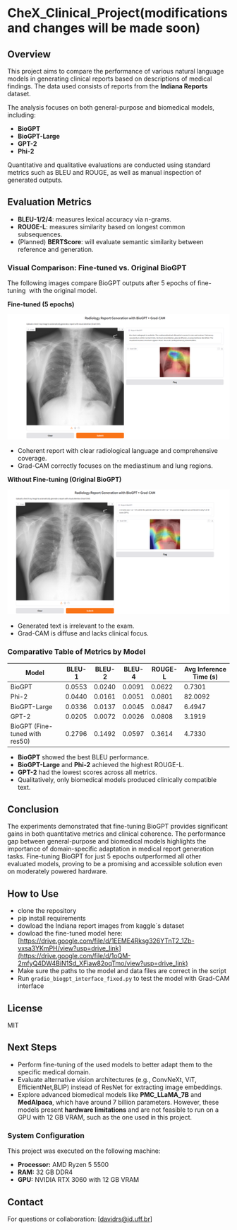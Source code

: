 # CheX_Clinical_Project(modifications and changes will be made soon)

## Overview

This project aims to compare the performance of various natural language models in generating clinical reports based on descriptions of medical findings. The data used consists of reports from the **Indiana Reports** dataset.

The analysis focuses on both general-purpose and biomedical models, including:

- **BioGPT**
- **BioGPT-Large**
- **GPT-2**
- **Phi-2**

Quantitative and qualitative evaluations are conducted using standard metrics such as BLEU and ROUGE, as well as manual inspection of generated outputs.

## Evaluation Metrics

- **BLEU-1/2/4**: measures lexical accuracy via n-grams.
- **ROUGE-L**: measures similarity based on longest common subsequences.
- (Planned) **BERTScore**: will evaluate semantic similarity between reference and generation.

### Visual Comparison: Fine-tuned vs. Original BioGPT

The following images compare BioGPT outputs after 5 epochs of fine-tuning  with the original model.

**Fine-tuned (5 epochs)**

![alt text](image.png)

- Coherent report with clear radiological language and comprehensive coverage.
- Grad-CAM correctly focuses on the mediastinum and lung regions.

**Without Fine-tuning (Original BioGPT)**

![alt text](image-1.png)

- Generated text is irrelevant to the exam.
- Grad-CAM is diffuse and lacks clinical focus.

### Comparative Table of Metrics by Model

| Model               | BLEU-1 | BLEU-2 | BLEU-4 | ROUGE-L | Avg Inference Time (s) |
| ------------------- | ------ | ------ | ------ | ------- | ---------------------- |
| BioGPT              | 0.0553 | 0.0240 | 0.0091 | 0.0622  | 0.7301                 |
| Phi-2               | 0.0440 | 0.0161 | 0.0051 | 0.0801  | 82.0092                |
| BioGPT-Large        | 0.0336 | 0.0137 | 0.0045 | 0.0847  | 6.4947                 |
| GPT-2               | 0.0205 | 0.0072 | 0.0026 | 0.0808  | 3.1919                 |
| BioGPT (Fine-tuned with res50) | 0.2796 | 0.1492 | 0.0597 | 0.3614  | 4.7330                 |

- **BioGPT** showed the best BLEU performance.
- **BioGPT-Large** and **Phi-2** achieved the highest ROUGE-L.
- **GPT-2** had the lowest scores across all metrics.
- Qualitatively, only biomedical models produced clinically compatible text.

## Conclusion

The experiments demonstrated that fine-tuning BioGPT provides significant gains in both quantitative metrics and clinical coherence. The performance gap between general-purpose and biomedical models highlights the importance of domain-specific adaptation in medical report generation tasks. Fine-tuning BioGPT for just 5 epochs outperformed all other evaluated models, proving to be a promising and accessible solution even on moderately powered hardware.

## How to Use

- clone the repository
- pip install requirements
- dowload the Indiana report images from kaggle´s dataset
- dowload the fine-tuned model here: [https://drive.google.com/file/d/1EEME4Rksg326YTnT2_1Zb-vxsa3YKmPH/view?usp=drive_link](https://drive.google.com/file/d/1oQM-2mfyQ4DW4BiN1Sd_XFiaw82oqTmo/view?usp=drive_link)
- Make sure the paths to the model and data files are correct in the script
- Run `gradio_biogpt_interface_fixed.py` to test the model with Grad-CAM interface

## License

MIT

## Next Steps

- Perform fine-tuning of the used models to better adapt them to the specific medical domain.
- Evaluate alternative vision architectures (e.g., ConvNeXt, ViT, EfficientNet,BLIP) instead of ResNet for extracting image embeddings.
- Explore advanced biomedical models like **PMC_LLaMA_7B** and **MedAlpaca**, which have around 7 billion parameters. However, these models present **hardware limitations** and are not feasible to run on a GPU with 12 GB VRAM, such as the one used in this project.

### System Configuration

This project was executed on the following machine:

- **Processor:** AMD Ryzen 5 5500
- **RAM:** 32 GB DDR4
- **GPU:** NVIDIA RTX 3060 with 12 GB VRAM

## Contact

For questions or collaboration: [davidrs@id.uff.br]
